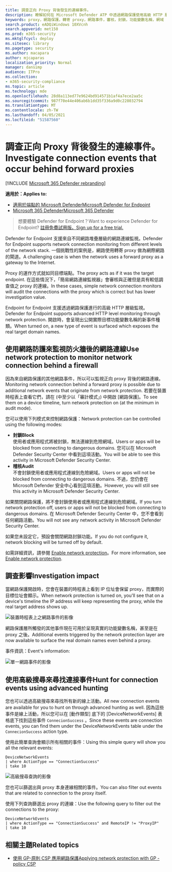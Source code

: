 ```yaml
---
title: 調查正向 Proxy 背後發生的連線事件。
description: 瞭解如何在 Microsoft Defender ATP 中透過網路保護使用高級 HTTP 層級監控，它會向實際目標（而非 proxy）進行曲面。
keywords: proxy，網路保護，轉寄 proxy，網路事件，審核，封鎖，功能變數名稱，網域
search.product: eADQiWindows 10XVcnh
search.appverid: met150
ms.prod: m365-security
ms.mktglfcycl: deploy
ms.sitesec: library
ms.pagetype: security
ms.author: macapara
author: mjcaparas
localization_priority: Normal
manager: dansimp
audience: ITPro
ms.collection:
- m365-security-compliance
ms.topic: article
ms.technology: mde
ms.openlocfilehash: 28d8a113ed77e9624bd914571b1af4a7ece2aa5c
ms.sourcegitcommit: 987f70e44e406ab6b1dd35f336a9d0c228032794
ms.translationtype: MT
ms.contentlocale: zh-TW
ms.lasthandoff: 04/05/2021
ms.locfileid: "51587560"
---
```

# <a name="investigate-connection-events-that-occur-behind-forward-proxies"></a><span data-ttu-id="206a5-104">調查正向 Proxy 背後發生的連線事件。</span><span class="sxs-lookup"><span data-stu-id="206a5-104">Investigate connection events that occur behind forward proxies</span></span>

[!INCLUDE [Microsoft 365 Defender rebranding](../../includes/microsoft-defender.md)]

<span data-ttu-id="206a5-105">**適用於：**</span><span class="sxs-lookup"><span data-stu-id="206a5-105">**Applies to:**</span></span>
- [<span data-ttu-id="206a5-106">適用於端點的 Microsoft Defender</span><span class="sxs-lookup"><span data-stu-id="206a5-106">Microsoft Defender for Endpoint</span></span>](https://go.microsoft.com/fwlink/p/?linkid=2154037)
- [<span data-ttu-id="206a5-107">Microsoft 365 Defender</span><span class="sxs-lookup"><span data-stu-id="206a5-107">Microsoft 365 Defender</span></span>](https://go.microsoft.com/fwlink/?linkid=2118804)

> <span data-ttu-id="206a5-108">想要體驗 Defender for Endpoint？</span><span class="sxs-lookup"><span data-stu-id="206a5-108">Want to experience Defender for Endpoint?</span></span> [<span data-ttu-id="206a5-109">註冊免費試用版。</span><span class="sxs-lookup"><span data-stu-id="206a5-109">Sign up for a free trial.</span></span>](https://www.microsoft.com/microsoft-365/windows/microsoft-defender-atp?ocid=docs-wdatp-investigatemachines-abovefoldlink)

<span data-ttu-id="206a5-110">Defender for Endpoint 支援來自不同網路堆疊層級的網路連線監視。</span><span class="sxs-lookup"><span data-stu-id="206a5-110">Defender for Endpoint supports network connection monitoring from different levels of the network stack.</span></span> <span data-ttu-id="206a5-111">一個挑戰性的案例是，網路使用轉寄 proxy 做為網際網路的閘道。</span><span class="sxs-lookup"><span data-stu-id="206a5-111">A challenging case is when the network uses a forward proxy as a gateway to the Internet.</span></span>

<span data-ttu-id="206a5-112">Proxy 的運作方式就如同目標端點。</span><span class="sxs-lookup"><span data-stu-id="206a5-112">The proxy acts as if it was the target endpoint.</span></span>  <span data-ttu-id="206a5-113">在這些情況下，「簡易網路連線監視器」會審核與正確但是具有較低調查值之 proxy 的連線。</span><span class="sxs-lookup"><span data-stu-id="206a5-113">In these cases, simple network connection monitors will audit the connections with the proxy which is correct but has lower investigation value.</span></span> 

<span data-ttu-id="206a5-114">Endpoint for Endpoint 支援透過網路保護進行的高級 HTTP 層級監視。</span><span class="sxs-lookup"><span data-stu-id="206a5-114">Defender for Endpoint supports advanced HTTP level monitoring through network protection.</span></span> <span data-ttu-id="206a5-115">開啟時，會呈現出公開實際目標功能變數名稱的新事件種類。</span><span class="sxs-lookup"><span data-stu-id="206a5-115">When turned on, a new type of event is surfaced which exposes the real target domain names.</span></span>

## <a name="use-network-protection-to-monitor-network-connection-behind-a-firewall"></a><span data-ttu-id="206a5-116">使用網路防護來監視防火牆後的網路連線</span><span class="sxs-lookup"><span data-stu-id="206a5-116">Use network protection to monitor network connection behind a firewall</span></span>
<span data-ttu-id="206a5-117">因為來自網路保護的其他網路事件，所以可以監視正向 proxy 背後的網路連線。</span><span class="sxs-lookup"><span data-stu-id="206a5-117">Monitoring network connection behind a forward proxy is possible due to additional network events that originate from network protection.</span></span> <span data-ttu-id="206a5-118">若要在裝置時程表上查看它們，請在 (中至少以「審計模式」) 中開啟 [網路保護]。</span><span class="sxs-lookup"><span data-stu-id="206a5-118">To see them on a device timeline, turn network protection on (at the minimum in audit mode).</span></span> 

<span data-ttu-id="206a5-119">您可以使用下列模式來控制網路保護：</span><span class="sxs-lookup"><span data-stu-id="206a5-119">Network protection can be controlled using the following modes:</span></span>

- <span data-ttu-id="206a5-120">**封鎖**</span><span class="sxs-lookup"><span data-stu-id="206a5-120">**Block**</span></span> <br> <span data-ttu-id="206a5-121">使用者或應用程式將被封鎖，無法連線到危險網域。</span><span class="sxs-lookup"><span data-stu-id="206a5-121">Users or apps will be blocked from connecting to dangerous domains.</span></span> <span data-ttu-id="206a5-122">您可以在 Microsoft Defender Security Center 中看到這項活動。</span><span class="sxs-lookup"><span data-stu-id="206a5-122">You will be able to see this activity in Microsoft Defender Security Center.</span></span>
- <span data-ttu-id="206a5-123">**稽核**</span><span class="sxs-lookup"><span data-stu-id="206a5-123">**Audit**</span></span> <br> <span data-ttu-id="206a5-124">不會封鎖使用者或應用程式連線到危險網域。</span><span class="sxs-lookup"><span data-stu-id="206a5-124">Users or apps will not be blocked from connecting to dangerous domains.</span></span> <span data-ttu-id="206a5-125">不過，您仍會在 Microsoft Defender 安全中心看到這項活動。</span><span class="sxs-lookup"><span data-stu-id="206a5-125">However, you will still see this activity in Microsoft Defender Security Center.</span></span>


<span data-ttu-id="206a5-126">如果關閉網路保護，將不會封鎖使用者或應用程式連線到危險網域。</span><span class="sxs-lookup"><span data-stu-id="206a5-126">If you turn network protection off, users or apps will not be blocked from connecting to dangerous domains.</span></span> <span data-ttu-id="206a5-127">在 Microsoft Defender Security Center 中，您不會看到任何網路活動。</span><span class="sxs-lookup"><span data-stu-id="206a5-127">You will not see any network activity in Microsoft Defender Security Center.</span></span>

<span data-ttu-id="206a5-128">如果您未設定它，預設會關閉網路封鎖功能。</span><span class="sxs-lookup"><span data-stu-id="206a5-128">If you do not configure it, network blocking will be turned off by default.</span></span>

<span data-ttu-id="206a5-129">如需詳細資訊，請參閱 [Enable network protection](enable-network-protection.md)。</span><span class="sxs-lookup"><span data-stu-id="206a5-129">For more information, see [Enable network protection](enable-network-protection.md).</span></span>

## <a name="investigation-impact"></a><span data-ttu-id="206a5-130">調查影響</span><span class="sxs-lookup"><span data-stu-id="206a5-130">Investigation impact</span></span>
<span data-ttu-id="206a5-131">當網路保護開啟時，您會在裝置的時程表上看到 IP 位址會保留 proxy，而實際的目標位址會顯示。</span><span class="sxs-lookup"><span data-stu-id="206a5-131">When network protection is turned on, you'll see that on a device's timeline the IP address will keep representing the proxy, while the real target address shows up.</span></span>

![裝置時程表上之網路事件的影像](images/atp-proxy-investigation.png)

<span data-ttu-id="206a5-133">網路保護層所觸發的其他事件現在可用於呈現真實的功能變數名稱，甚至是在 proxy 之後。</span><span class="sxs-lookup"><span data-stu-id="206a5-133">Additional events triggered by the network protection layer are now available to surface the real domain names even behind a proxy.</span></span>

<span data-ttu-id="206a5-134">事件資訊：</span><span class="sxs-lookup"><span data-stu-id="206a5-134">Event's information:</span></span>

![單一網路事件的影像](images/atp-proxy-investigation-event.png)



## <a name="hunt-for-connection-events-using-advanced-hunting"></a><span data-ttu-id="206a5-136">使用高級搜尋來尋找連接事件</span><span class="sxs-lookup"><span data-stu-id="206a5-136">Hunt for connection events using advanced hunting</span></span> 
<span data-ttu-id="206a5-137">您也可以透過高級搜尋來尋找所有新的線上活動。</span><span class="sxs-lookup"><span data-stu-id="206a5-137">All new connection events are available for you to hunt on through advanced hunting as well.</span></span> <span data-ttu-id="206a5-138">因為這些事件是線上活動，所以您可以在 [動作類型] 底下的 [DeviceNetworkEvents] 表格底下找到這些事件 `ConnecionSuccess` 。</span><span class="sxs-lookup"><span data-stu-id="206a5-138">Since these events are connection events, you can find them under the DeviceNetworkEvents table under the `ConnecionSuccess` action type.</span></span>

<span data-ttu-id="206a5-139">使用此簡單查詢會顯示所有相關的事件：</span><span class="sxs-lookup"><span data-stu-id="206a5-139">Using this simple query will show you all the relevant events:</span></span>

```
DeviceNetworkEvents
| where ActionType == "ConnectionSuccess" 
| take 10
```

![高級搜尋查詢的影像](images/atp-proxy-investigation-ah.png)

<span data-ttu-id="206a5-141">您也可以篩選出與 proxy 本身連線相關的事件。</span><span class="sxs-lookup"><span data-stu-id="206a5-141">You can also filter out  events that are related to connection to the proxy itself.</span></span> 

<span data-ttu-id="206a5-142">使用下列查詢篩選出 proxy 的連線：</span><span class="sxs-lookup"><span data-stu-id="206a5-142">Use the following query to filter out the connections to the proxy:</span></span>

```
DeviceNetworkEvents
| where ActionType == "ConnectionSuccess" and RemoteIP != "ProxyIP"  
| take 10
```



## <a name="related-topics"></a><span data-ttu-id="206a5-143">相關主題</span><span class="sxs-lookup"><span data-stu-id="206a5-143">Related topics</span></span>
- [<span data-ttu-id="206a5-144">使用 GP-原則 CSP 應用網路保護</span><span class="sxs-lookup"><span data-stu-id="206a5-144">Applying network protection with GP - policy CSP</span></span>](https://docs.microsoft.com/windows/client-management/mdm/policy-csp-defender#defender-enablenetworkprotection)
